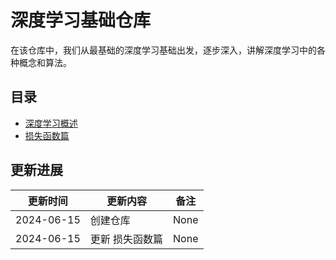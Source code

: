 # 深度学习基础仓库

在该仓库中，我们从最基础的深度学习基础出发，逐步深入，讲解深度学习中的各种概念和算法。

## 目录

- [深度学习概述]()
- [损失函数篇](./loss/README.md)

## 更新进展

| 更新时间 | 更新内容 | 备注 |
| ---------- | ---------- | ------ |
| 2024-06-15 | 创建仓库 | None |
| 2024-06-15 | 更新 损失函数篇 | None |
